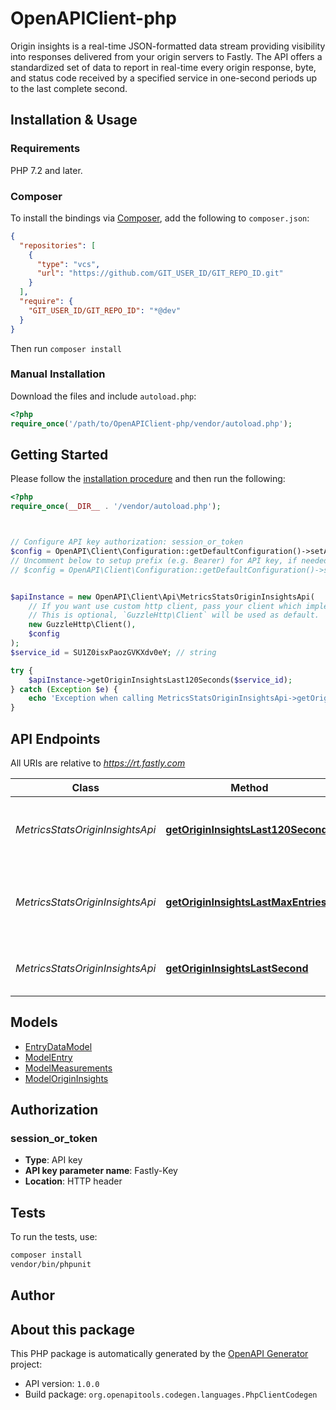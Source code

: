 # OpenAPIClient-php

Origin insights is a real-time JSON-formatted data stream providing visibility into responses delivered from your origin servers to Fastly. The API offers a standardized set of data to report in real-time every origin response, byte, and status code received by a specified service in one-second periods up to the last complete second.


## Installation & Usage

### Requirements

PHP 7.2 and later.

### Composer

To install the bindings via [Composer](https://getcomposer.org/), add the following to `composer.json`:

```json
{
  "repositories": [
    {
      "type": "vcs",
      "url": "https://github.com/GIT_USER_ID/GIT_REPO_ID.git"
    }
  ],
  "require": {
    "GIT_USER_ID/GIT_REPO_ID": "*@dev"
  }
}
```

Then run `composer install`

### Manual Installation

Download the files and include `autoload.php`:

```php
<?php
require_once('/path/to/OpenAPIClient-php/vendor/autoload.php');
```

## Getting Started

Please follow the [installation procedure](#installation--usage) and then run the following:

```php
<?php
require_once(__DIR__ . '/vendor/autoload.php');



// Configure API key authorization: session_or_token
$config = OpenAPI\Client\Configuration::getDefaultConfiguration()->setApiKey('Fastly-Key', 'YOUR_API_KEY');
// Uncomment below to setup prefix (e.g. Bearer) for API key, if needed
// $config = OpenAPI\Client\Configuration::getDefaultConfiguration()->setApiKeyPrefix('Fastly-Key', 'Bearer');


$apiInstance = new OpenAPI\Client\Api\MetricsStatsOriginInsightsApi(
    // If you want use custom http client, pass your client which implements `GuzzleHttp\ClientInterface`.
    // This is optional, `GuzzleHttp\Client` will be used as default.
    new GuzzleHttp\Client(),
    $config
);
$service_id = SU1Z0isxPaozGVKXdv0eY; // string

try {
    $apiInstance->getOriginInsightsLast120Seconds($service_id);
} catch (Exception $e) {
    echo 'Exception when calling MetricsStatsOriginInsightsApi->getOriginInsightsLast120Seconds: ', $e->getMessage(), PHP_EOL;
}

```

## API Endpoints

All URIs are relative to *https://rt.fastly.com*

Class | Method | HTTP request | Description
------------ | ------------- | ------------- | -------------
*MetricsStatsOriginInsightsApi* | [**getOriginInsightsLast120Seconds**](docs/Api/MetricsStatsOriginInsightsApi.md#getorigininsightslast120seconds) | **GET** /v1/channel/{service_id}/ts/h?kind&#x3D;origin_insights | Get real-time origin data for the last 120 seconds
*MetricsStatsOriginInsightsApi* | [**getOriginInsightsLastMaxEntries**](docs/Api/MetricsStatsOriginInsightsApi.md#getorigininsightslastmaxentries) | **GET** /v1/channel/{service_id}/ts/h/limit/{max_entries}?kind&#x3D;origin_insights | Get a limited number of real-time origin data entries
*MetricsStatsOriginInsightsApi* | [**getOriginInsightsLastSecond**](docs/Api/MetricsStatsOriginInsightsApi.md#getorigininsightslastsecond) | **GET** /v1/channel/{service_id}/ts/{start_timestamp}?kind&#x3D;origin_insights | Get real-time origin data for the last second

## Models

- [EntryDataModel](docs/Model/EntryDataModel.md)
- [ModelEntry](docs/Model/ModelEntry.md)
- [ModelMeasurements](docs/Model/ModelMeasurements.md)
- [ModelOriginInsights](docs/Model/ModelOriginInsights.md)

## Authorization

### session_or_token

- **Type**: API key
- **API key parameter name**: Fastly-Key
- **Location**: HTTP header


## Tests

To run the tests, use:

```bash
composer install
vendor/bin/phpunit
```

## Author



## About this package

This PHP package is automatically generated by the [OpenAPI Generator](https://openapi-generator.tech) project:

- API version: `1.0.0`
- Build package: `org.openapitools.codegen.languages.PhpClientCodegen`
